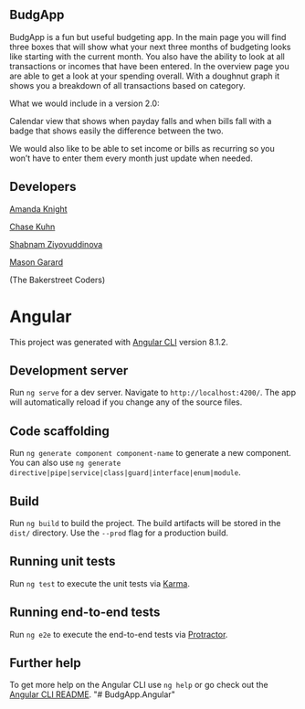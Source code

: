 ## BudgApp

BudgApp is a fun but useful budgeting app. In the main page you will find three boxes that will show what your next three months of budgeting looks like starting with the current month. You also have the ability to look at all transactions or incomes that have been entered. In the overview page you are able to get a look at your spending overall. With a doughnut graph it shows you a breakdown of all transactions based on category. 

What we would include in a version 2.0: 

Calendar view that shows when payday falls and when bills fall with a badge that shows easily the difference between the two. 

We would also like to be able to set income or bills as recurring so you won’t have to enter them every month just update when needed. 

## Developers 

[Amanda Knight](https://aknight9255.github.io/) 

[Chase Kuhn](https://chase00.github.io/)

[Shabnam Ziyovuddinova](https://shabnamz.github.io)

[Mason Garard](https://masongarard.github.io) 

(The Bakerstreet Coders) 

# Angular

This project was generated with [Angular CLI](https://github.com/angular/angular-cli) version 8.1.2.

## Development server

Run `ng serve` for a dev server. Navigate to `http://localhost:4200/`. The app will automatically reload if you change any of the source files.

## Code scaffolding

Run `ng generate component component-name` to generate a new component. You can also use `ng generate directive|pipe|service|class|guard|interface|enum|module`.

## Build

Run `ng build` to build the project. The build artifacts will be stored in the `dist/` directory. Use the `--prod` flag for a production build.

## Running unit tests

Run `ng test` to execute the unit tests via [Karma](https://karma-runner.github.io).

## Running end-to-end tests

Run `ng e2e` to execute the end-to-end tests via [Protractor](http://www.protractortest.org/).

## Further help

To get more help on the Angular CLI use `ng help` or go check out the [Angular CLI README](https://github.com/angular/angular-cli/blob/master/README.md).
"# BudgApp.Angular" 

